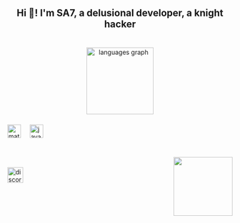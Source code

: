 <h2 align="center">Hi 👋! I'm SA7, a delusional developer, a knight hacker</h2>

###

<br clear="both">

<div align="center">
  <img src="https://github-readme-stats.vercel.app/api/top-langs?username=0xSA7&locale=en&hide_title=true&layout=compact&card_width=320&langs_count=10&theme=dracula&hide_border=true" height="150" alt="languages graph"  />
</div>

###

<div align="left">
  <img src="https://cdn.jsdelivr.net/gh/devicons/devicon/icons/matlab/matlab-original.svg" height="30" alt="matlab logo"  />
  <img width="12" />
  <img src="https://cdn.jsdelivr.net/gh/devicons/devicon/icons/java/java-original.svg" height="30" alt="java logo"  />
</div>

###

<br clear="both">

<img align="right" height="132" src="https://i.imgflip.com/8pheon.gif"  />

###

<div align="left">
  <a href="discordapp.com/users/726491446894657549" target="_blank">
    <img src="https://img.shields.io/static/v1?message=Discord&logo=discord&label=0xSA7&color=#0000FF&logoColor=navy&labelColor=#0000FF&style=for-the-badge" height="35" alt="discord logo"  />
  </a>
</div>

###
